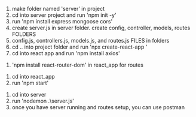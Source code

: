 <!-- Instructions on how to setup project folder ready to start building project -->
1. make folder named 'server' in project
2. cd into server project and run 'npm init -y'
3. run 'npm install express mongoose cors'
4. create server.js in server folder. create config, controller, models, routes FOLDERS
4. config.js, controllers.js, models.js, and routes.js FILES in folders
5. cd .. into project folder and run 'npx create-react-app <name of app>'
6. cd into react app and run 'npm install axios'

<!-- Other installs -->
1. 'npm install react-router-dom' in react_app for routes

<!-- Running React App -->
1. cd into react_app
2. run 'npm start'

<!-- Running server (must have nodemon installed globally-->
1. cd into server
2. run 'nodemon .\server.js'
3. once you have server running and routes setup, you can use postman